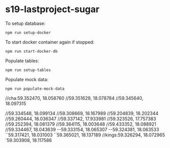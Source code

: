 # s19-lastproject-sugar

To setup database:

```
npm run setup-docker
```

To start docker container again if stopped:

```
npm run start-docker-db
```

Populate tables:
```
npm run setup-tables
```

Populate mock data:
```
npm run populate-mock-data
```
//cha:59.352470, 18.058760
//59.351629, 18.078784
//59.345640, 18.097315

//59.334548, 18.099134
//59.308669, 18.167989
//59.204839, 18.202344
//59.260444, 18.036347
//59.337142, 17.933981
//59.323526, 17.757383
//59.252394, 18.081379
//59.364115, 18.003648
//59.433352, 18.088921
//59.334467, 18.043639
--59.333154, 18.065307
--59.324381, 18.063533
´´59.317421, 18.031003
´´59.365021, 18.137189
//kings:59.326294, 18.072965
´59.303908, 18.117586